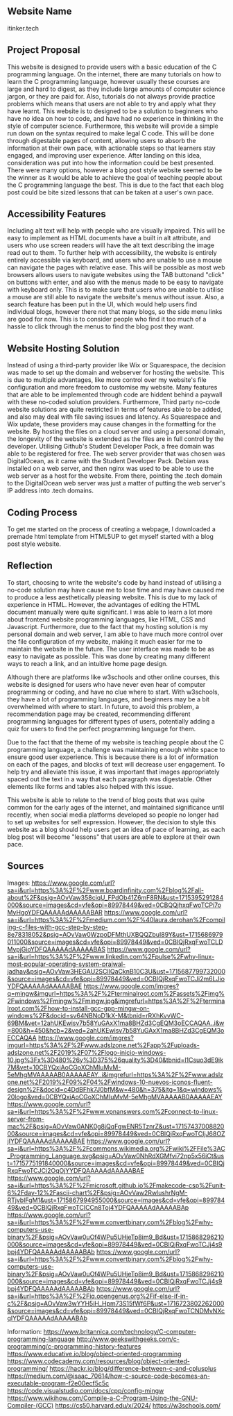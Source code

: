 ## Website Name
itinker.tech
## Project Proposal
This website is designed to provide users with a basic education of the C programming language. On the internet, there are many tutorials on how to learn the C programming language, however usually these courses are large and hard to digest, as they include large amounts of computer science jargon, or they are paid for. Also, tutorials do not always provide practice problems which means that users are not able to try and apply what they have learnt. This website is to designed to be a solution to beginners who have no idea on how to code, and have had no experience in thinking in the style of computer science. Furthermore, this website will provide a simple run down on the syntax required to make legal C code. This will be done through digestable pages of content, allowing users to absorb the information at their own pace, with actionable steps so that learners stay engaged, and improving user experience. After landing on this idea, consideration was put into how the information could be best presented. There were many options, however a blog post style website seemed to be the winner as it would be able to achieve the goal of teaching people about the C programming language the best. This is due to the fact that each blog post could be bite sized lessons that can be taken at a user's own pace. 

## Accessibility Features
Including alt text will help with people who are visually impaired. This will be easy to implement as HTML documents have a built in alt attribute, and users who use screen readers will have the alt text describing the image read out to them. To further help with accessibility, the website is entirely entirely accessible via keyboard, and users who are unable to use a mouse can navigate the pages with relative ease. This will be possible as most web browsers allows users to navigate websites using the TAB buttonand "click" on buttons with enter, and also with the menus made to be easy to navigate with keyboard only. This is to make sure that users who are unable to utilise a mouse are still able to navigate the website's menus without issue. Also, a search feature has been put in the UI, which would help users find individual blogs, however there not that many blogs, so the side menu links are good for now. This is to consider people who find it too much of a hassle to click through the menus to find the blog post they want. 

## Website Hosting Solution
Instead of using a third-party provider like Wix or Squarespace, the decision was made to set up the domain and webserver for hosting the website. This is due to multiple advantages, like more control over my website's file configuration and more freedom to customise my website. Many features that are able to be implemented through code are hiddent behind a paywall with these no-coded solution providers. Furthermore, Third party no-code website solutions are quite restricted in terms of features able to be added, and also may deal with file saving issues and latency. As Squarespace and Wix update, these providers may cause changes in the formatting for the website. By hosting the files on a cloud server and using a personal domain, the longevity of the website is extended as the files are in full control by the developer. Utilising Github's Student Developer Pack, a free domain was able to be registered for free. The web server provider that was chosen was DigitalOcean, as it came with the Student Developer Pack. Debian was installed on a web server, and then nginx was used to be able to use the web server as a host for the website. From there, pointing the .tech domain to the DigitalOcean web server was just a matter of putting the web server's IP address into .tech domains. 

## Coding Process
To get me started on the process of creating a webpage, I downloaded a premade html template from HTML5UP to get myself started with a blog post style website. 

## Reflection
To start, choosing to write the website's code by hand instead of utilising a no-code solution may have cause me to lose time and may have caused me to produce a less aesthetically pleasing website. This is due to my lack of experience in HTML. However, the advantages of editing the HTML document manually were quite significant. I was able to learn a lot more about frontend website programming languages, like HTML, CSS and Javascript. Furthermore, due to the fact that my hosting solution is my personal domain and web server, I am able to have much more control over the file configuration of my website, making it much easier for me to maintain the website in the future. The user interface was made to be as easy to navigate as possible. This was done by creating many different ways to reach a link, and an intuitive home page design. 

Although there are platforms like w3schools and other online courses, this website is designed for users who have never even hear of computer programming or coding, and have no clue where to start. With w3schools, they have a lot of programming languages, and beginners may be a bit overwhelmed with where to start. In future, to avoid this problem, a recommendation page may be created, recommending different programming languages for different types of users, potentially adding a quiz for users to find the perfect programming language for them. 

Due to the fact that the theme of my website is teaching people about the C programming language, a challenge was maintaining enough white space to ensure good user experience. This is because there is a lot of information on each of the pages, and blocks of text will decrease user engagement. To help try and alleviate this issue, it was important that images appropriately spaced out the text in a way that each paragraph was digestable. Other elements like forms and tables also helped with this issue. 

This website is able to relate to the trend of blog posts that was quite common for the early ages of the internet, and maintained significance until recently, when social media platforms developed so people no longer had to set up websites for self expression. However, the decision to style this website as a blog should help users get an idea of pace of learning, as each blog post will become "lessons" that users are able to explore at their own pace. 

## Sources
Images:
https://www.google.com/url?sa=i&url=https%3A%2F%2Fwww.boardinfinity.com%2Fblog%2Fall-about%2F&psig=AOvVaw358ciqU_FPdOb41Z6mF8RN&ust=1715395291284000&source=images&cd=vfe&opi=89978449&ved=0CBQQjhxqFwoTCPi7oMyHgoYDFQAAAAAdAAAAABAR
https://www.google.com/url?sa=i&url=https%3A%2F%2Fmedium.com%2F%40laura.derohan%2Fcompiling-c-files-with-gcc-step-by-step-8e78318052&psig=AOvVaw0WzpoDFMthUXBQQZbuI89Y&ust=1715686979011000&source=images&cd=vfe&opi=89978449&ved=0CBIQjRxqFwoTCLDMypjGioYDFQAAAAAdAAAAABAS
https://www.google.com/url?sa=i&url=https%3A%2F%2Fwww.linkedin.com%2Fpulse%2Fwhy-linux-most-popular-operating-system-prajwal-jadhav&psig=AOvVaw3HEGAU2SCIlQaCknB10C3U&ust=1715687799732000&source=images&cd=vfe&opi=89978449&ved=0CBIQjRxqFwoTCJi2m6LJioYDFQAAAAAdAAAAABAE
https://www.google.com/imgres?q=mingw&imgurl=https%3A%2F%2Fterminalroot.com%2Fassets%2Fimg%2Fwindows%2Fmingw%2Fmingw.jpg&imgrefurl=https%3A%2F%2Fterminalroot.com%2Fhow-to-install-gcc-gpp-mingw-on-windows%2F&docid=sv64NBNoD1kX-M&tbnid=rRXhKvvWC-69BM&vet=12ahUKEwisv7b58YuGAxX1ma8BHZd3CgEQM3oECCAQAA..i&w=800&h=450&hcb=2&ved=2ahUKEwisv7b58YuGAxX1ma8BHZd3CgEQM3oECCAQAA
https://www.google.com/imgres?imgurl=https%3A%2F%2Fwww.adslzone.net%2Fapp%2Fuploads-adslzone.net%2F2019%2F07%2Flogo-inicio-windows-10.jpg%3Fx%3D480%26y%3D375%26quality%3D40&tbnid=l1Csuo3dE9ik7M&vet=10CBYQxiAoCGoXChMIuMvM-5eMhgMVAAAAAB0AAAAAEAY..i&imgrefurl=https%3A%2F%2Fwww.adslzone.net%2F2019%2F09%2F04%2Fwindows-10-nuevos-iconos-fluent-design%2F&docid=c4DdBFhk7J0bfM&w=480&h=375&itg=1&q=windows%20logo&ved=0CBYQxiAoCGoXChMIuMvM-5eMhgMVAAAAAB0AAAAAEAY
https://www.google.com/url?sa=i&url=https%3A%2F%2Fwww.vpnanswers.com%2Fconnect-to-linux-server-from-mac%2F&psig=AOvVaw0ANK0g8jQqFgwENR5TznrZ&ust=1715743700882000&source=images&cd=vfe&opi=89978449&ved=0CBIQjRxqFwoTCIjJ68OZjIYDFQAAAAAdAAAAABAE
https://www.google.com/url?sa=i&url=https%3A%2F%2Fcommons.wikimedia.org%2Fwiki%2FFile%3AC_Programming_Language.svg&psig=AOvVaw0NhRdXGMfvi72np5x56iCt&ust=1715775191840000&source=images&cd=vfe&opi=89978449&ved=0CBIQjRxqFwoTCJCi2OqOjYYDFQAAAAAdAAAAABAE
https://www.google.com/url?sa=i&url=https%3A%2F%2Fmicrosoft.github.io%2Fmakecode-csp%2Funit-6%2Fday-12%2Fascii-chart%2F&psig=AOvVaw2RwlushrNgM-RTjvblFgM1&ust=1715867994955000&source=images&cd=vfe&opi=89978449&ved=0CBIQjRxqFwoTCICCn8Toj4YDFQAAAAAdAAAAABAp
https://www.google.com/url?sa=i&url=https%3A%2F%2Fwww.convertbinary.com%2Fblog%2Fwhy-computers-use-binary%2F&psig=AOvVaw0uOf4WPu5UHjeTp8im9_Bd&ust=1715868296210000&source=images&cd=vfe&opi=89978449&ved=0CBIQjRxqFwoTCJj4s9bpj4YDFQAAAAAdAAAAABAb
https://www.google.com/url?sa=i&url=https%3A%2F%2Fwww.convertbinary.com%2Fblog%2Fwhy-computers-use-binary%2F&psig=AOvVaw0uOf4WPu5UHjeTp8im9_Bd&ust=1715868296210000&source=images&cd=vfe&opi=89978449&ved=0CBIQjRxqFwoTCJj4s9bpj4YDFQAAAAAdAAAAABAb
https://www.google.com/url?sa=i&url=https%3A%2F%2Fiq.opengenus.org%2Fif-else-if-in-c%2F&psig=AOvVaw3wYYH5iH_Hpm73S15fWf6P&ust=1716723802262000&source=images&cd=vfe&opi=89978449&ved=0CBIQjRxqFwoTCNDMvNXcqIYDFQAAAAAdAAAAABAb

Information:
https://www.britannica.com/technology/C-computer-programming-language
http://www.geekswithgeeks.com/c-programming/c-programming-history-features
https://www.educative.io/blog/object-oriented-programming
https://www.codecademy.com/resources/blog/object-oriented-programming/
https://hackr.io/blog/difference-between-c-and-cplusplus
https://medium.com/@isaac_70614/how-c-source-code-becomes-an-executable-program-f2e00ecf5c5c
https://code.visualstudio.com/docs/cpp/config-mingw
https://www.wikihow.com/Compile-a-C-Program-Using-the-GNU-Compiler-(GCC)
https://cs50.harvard.edu/x/2024/
https://w3schools.com/